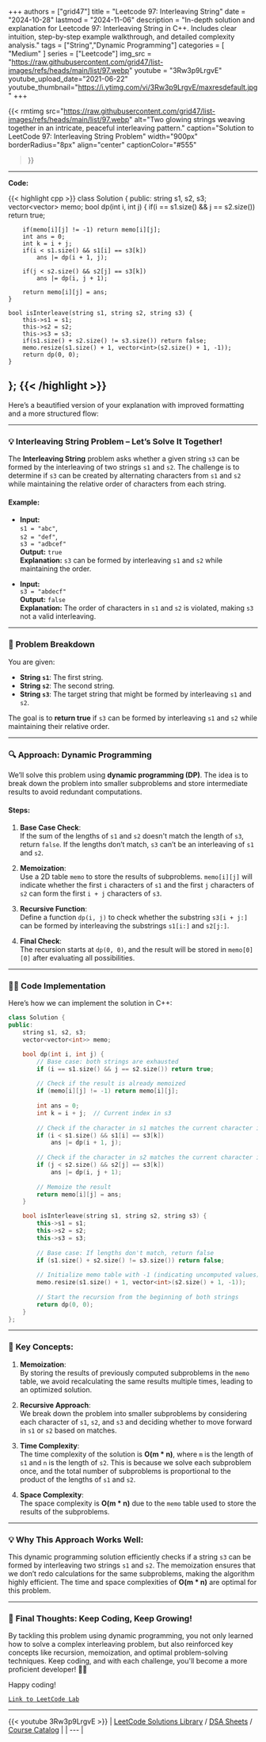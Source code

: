 
+++
authors = ["grid47"]
title = "Leetcode 97: Interleaving String"
date = "2024-10-28"
lastmod = "2024-11-06"
description = "In-depth solution and explanation for Leetcode 97: Interleaving String in C++. Includes clear intuition, step-by-step example walkthrough, and detailed complexity analysis."
tags = ["String","Dynamic Programming"]
categories = [
    "Medium"
]
series = ["Leetcode"]
img_src = "https://raw.githubusercontent.com/grid47/list-images/refs/heads/main/list/97.webp"
youtube = "3Rw3p9LrgvE"
youtube_upload_date="2021-06-22"
youtube_thumbnail="https://i.ytimg.com/vi/3Rw3p9LrgvE/maxresdefault.jpg"
+++


{{< rmtimg 
    src="https://raw.githubusercontent.com/grid47/list-images/refs/heads/main/list/97.webp" 
    alt="Two glowing strings weaving together in an intricate, peaceful interleaving pattern."
    caption="Solution to LeetCode 97: Interleaving String Problem"
    width="900px"
    borderRadius="8px"
    align="center" 
    captionColor="#555"
>}}
---
**Code:**

{{< highlight cpp >}}
class Solution {
public:
    string s1, s2, s3;
    vector<vector<int>> memo;
    bool dp(int i, int j) {
        if(i == s1.size() && j == s2.size()) return true;

        if(memo[i][j] != -1) return memo[i][j];
        int ans = 0;
        int k = i + j;
        if(i < s1.size() && s1[i] == s3[k])
            ans |= dp(i + 1, j);
        
        if(j < s2.size() && s2[j] == s3[k])
            ans |= dp(i, j + 1);
        
        return memo[i][j] = ans;
    }
    
    bool isInterleave(string s1, string s2, string s3) {
        this->s1 = s1;
        this->s2 = s2;
        this->s3 = s3;
        if(s1.size() + s2.size() != s3.size()) return false;
        memo.resize(s1.size() + 1, vector<int>(s2.size() + 1, -1));
        return dp(0, 0);
    }
};
{{< /highlight >}}
---

Here’s a beautified version of your explanation with improved formatting and a more structured flow:

---

### 💡 **Interleaving String Problem** – Let’s Solve It Together!

The **Interleaving String** problem asks whether a given string `s3` can be formed by the interleaving of two strings `s1` and `s2`. The challenge is to determine if `s3` can be created by alternating characters from `s1` and `s2` while maintaining the relative order of characters from each string.

#### **Example:**
- **Input:**  
  `s1 = "abc"`,  
  `s2 = "def"`,  
  `s3 = "adbcef"`  
  **Output:** `true`  
  **Explanation:** `s3` can be formed by interleaving `s1` and `s2` while maintaining the order.

- **Input:**  
  `s3 = "abdecf"`  
  **Output:** `false`  
  **Explanation:** The order of characters in `s1` and `s2` is violated, making `s3` not a valid interleaving.

---

### 📝 **Problem Breakdown**

You are given:
- **String `s1`**: The first string.
- **String `s2`**: The second string.
- **String `s3`**: The target string that might be formed by interleaving `s1` and `s2`.

The goal is to **return true** if `s3` can be formed by interleaving `s1` and `s2` while maintaining their relative order.

---

### 🔍 **Approach: Dynamic Programming**

We’ll solve this problem using **dynamic programming (DP)**. The idea is to break down the problem into smaller subproblems and store intermediate results to avoid redundant computations.

#### **Steps:**

1. **Base Case Check**:  
   If the sum of the lengths of `s1` and `s2` doesn't match the length of `s3`, return `false`. If the lengths don’t match, `s3` can’t be an interleaving of `s1` and `s2`.

2. **Memoization**:  
   Use a 2D table `memo` to store the results of subproblems. `memo[i][j]` will indicate whether the first `i` characters of `s1` and the first `j` characters of `s2` can form the first `i + j` characters of `s3`.

3. **Recursive Function**:  
   Define a function `dp(i, j)` to check whether the substring `s3[i + j:]` can be formed by interleaving the substrings `s1[i:]` and `s2[j:]`.

4. **Final Check**:  
   The recursion starts at `dp(0, 0)`, and the result will be stored in `memo[0][0]` after evaluating all possibilities.

---

### 🧑‍💻 **Code Implementation**

Here’s how we can implement the solution in C++:

```cpp
class Solution {
public:
    string s1, s2, s3;
    vector<vector<int>> memo;

    bool dp(int i, int j) {
        // Base case: both strings are exhausted
        if (i == s1.size() && j == s2.size()) return true;
        
        // Check if the result is already memoized
        if (memo[i][j] != -1) return memo[i][j];
        
        int ans = 0;
        int k = i + j;  // Current index in s3
        
        // Check if the character in s1 matches the current character in s3
        if (i < s1.size() && s1[i] == s3[k])
            ans |= dp(i + 1, j);
        
        // Check if the character in s2 matches the current character in s3
        if (j < s2.size() && s2[j] == s3[k])
            ans |= dp(i, j + 1);
        
        // Memoize the result
        return memo[i][j] = ans;
    }

    bool isInterleave(string s1, string s2, string s3) {
        this->s1 = s1;
        this->s2 = s2;
        this->s3 = s3;
        
        // Base case: If lengths don't match, return false
        if (s1.size() + s2.size() != s3.size()) return false;
        
        // Initialize memo table with -1 (indicating uncomputed values)
        memo.resize(s1.size() + 1, vector<int>(s2.size() + 1, -1));
        
        // Start the recursion from the beginning of both strings
        return dp(0, 0);
    }
};
```

---

### 🌟 **Key Concepts:**

1. **Memoization**:  
   By storing the results of previously computed subproblems in the `memo` table, we avoid recalculating the same results multiple times, leading to an optimized solution.

2. **Recursive Approach**:  
   We break down the problem into smaller subproblems by considering each character of `s1`, `s2`, and `s3` and deciding whether to move forward in `s1` or `s2` based on matches.

3. **Time Complexity**:  
   The time complexity of the solution is **O(m * n)**, where `m` is the length of `s1` and `n` is the length of `s2`. This is because we solve each subproblem once, and the total number of subproblems is proportional to the product of the lengths of `s1` and `s2`.

4. **Space Complexity**:  
   The space complexity is **O(m * n)** due to the `memo` table used to store the results of the subproblems.

---

### 💡 **Why This Approach Works Well:**

This dynamic programming solution efficiently checks if a string `s3` can be formed by interleaving two strings `s1` and `s2`. The memoization ensures that we don’t redo calculations for the same subproblems, making the algorithm highly efficient. The time and space complexities of **O(m * n)** are optimal for this problem.

---

### 🏁 **Final Thoughts**: Keep Coding, Keep Growing!

By tackling this problem using dynamic programming, you not only learned how to solve a complex interleaving problem, but also reinforced key concepts like recursion, memoization, and optimal problem-solving techniques. Keep coding, and with each challenge, you'll become a more proficient developer! 💪✨

Happy coding!

[`Link to LeetCode Lab`](https://leetcode.com/problems/interleaving-string/description/)

---
{{< youtube 3Rw3p9LrgvE >}}
| [LeetCode Solutions Library](https://grid47.xyz/leetcode/) / [DSA Sheets](https://grid47.xyz/sheets/) / [Course Catalog](https://grid47.xyz/courses/) |
| --- |
